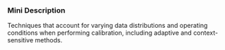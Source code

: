 ### Mini Description

Techniques that account for varying data distributions and operating conditions when performing calibration, including adaptive and context-sensitive methods.
